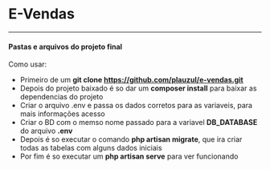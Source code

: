 # E-Vendas

* * *

#### Pastas e arquivos do projeto final

Como usar:

*   Primeiro de um **git clone https://github.com/plauzul/e-vendas.git**
*   Depois do projeto baixado é so dar um **composer install** para baixar as dependencias do projeto
*   Criar o arquivo .env e passa os dados corretos para as variaveis, para mais informações acesso <a href=""></a>
*   Criar o BD com o memso nome passado para a variavel **DB_DATABASE** do arquivo **.env**
*   Depois é so executar o comando **php artisan migrate**, que ira criar todas as tabelas com alguns dados iniciais
*   Por fim é so executar um **php artisan serve** para ver funcionando